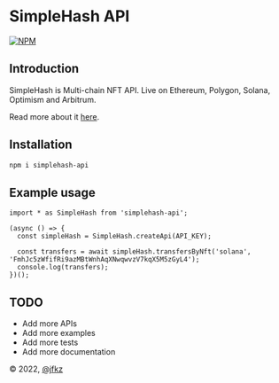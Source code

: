 # SimpleHash API

[![NPM](https://nodei.co/npm/simplehash-api.png)](https://nodei.co/npm/simplehash-api/)

## Introduction

SimpleHash is Multi-chain NFT API. Live on Ethereum, Polygon, Solana, Optimism and Arbitrum.

Read more about it [here](https://simplehash.com/).

## Installation

```bash
npm i simplehash-api
```

## Example usage

```node
import * as SimpleHash from 'simplehash-api';

(async () => {
  const simpleHash = SimpleHash.createApi(API_KEY);

  const transfers = await simpleHash.transfersByNft('solana', 'FmhJc5zWfifRi9azMBtWnhAqXNwqwvzV7kqX5M5zGyL4');
  console.log(transfers);
})();

```

## TODO

* Add more APIs
* Add more examples
* Add more tests
* Add more documentation

&copy; 2022, [@jfkz](https://github.com/jfkz)